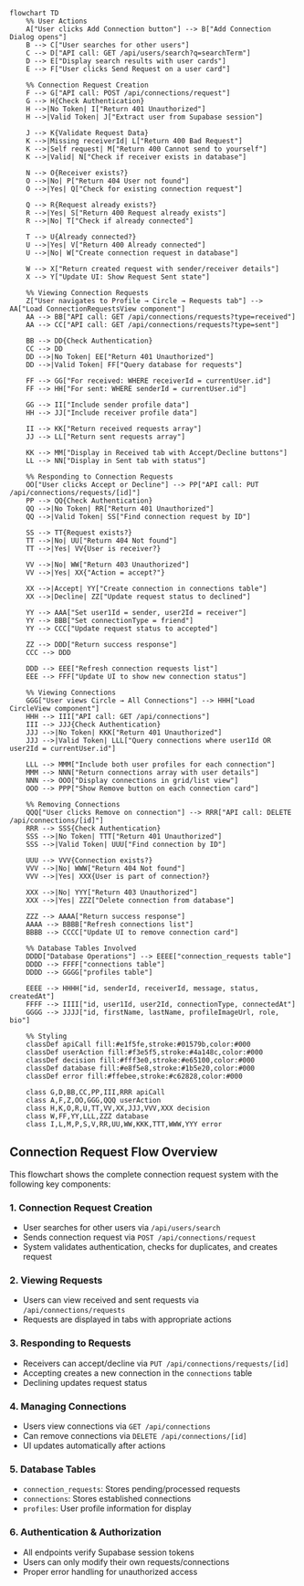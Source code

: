 
```mermaid
flowchart TD
    %% User Actions
    A["User clicks Add Connection button"] --> B["Add Connection Dialog opens"]
    B --> C["User searches for other users"]
    C --> D["API call: GET /api/users/search?q=searchTerm"]
    D --> E["Display search results with user cards"]
    E --> F["User clicks Send Request on a user card"]
    
    %% Connection Request Creation
    F --> G["API call: POST /api/connections/request"]
    G --> H{Check Authentication}
    H -->|No Token| I["Return 401 Unauthorized"]
    H -->|Valid Token| J["Extract user from Supabase session"]
    
    J --> K{Validate Request Data}
    K -->|Missing receiverId| L["Return 400 Bad Request"]
    K -->|Self request| M["Return 400 Cannot send to yourself"]
    K -->|Valid| N["Check if receiver exists in database"]
    
    N --> O{Receiver exists?}
    O -->|No| P["Return 404 User not found"]
    O -->|Yes| Q["Check for existing connection request"]
    
    Q --> R{Request already exists?}
    R -->|Yes| S["Return 400 Request already exists"]
    R -->|No| T["Check if already connected"]
    
    T --> U{Already connected?}
    U -->|Yes| V["Return 400 Already connected"]
    U -->|No| W["Create connection request in database"]
    
    W --> X["Return created request with sender/receiver details"]
    X --> Y["Update UI: Show Request Sent state"]
    
    %% Viewing Connection Requests
    Z["User navigates to Profile → Circle → Requests tab"] --> AA["Load ConnectionRequestsView component"]
    AA --> BB["API call: GET /api/connections/requests?type=received"]
    AA --> CC["API call: GET /api/connections/requests?type=sent"]
    
    BB --> DD{Check Authentication}
    CC --> DD
    DD -->|No Token| EE["Return 401 Unauthorized"]
    DD -->|Valid Token| FF["Query database for requests"]
    
    FF --> GG["For received: WHERE receiverId = currentUser.id"]
    FF --> HH["For sent: WHERE senderId = currentUser.id"]
    
    GG --> II["Include sender profile data"]
    HH --> JJ["Include receiver profile data"]
    
    II --> KK["Return received requests array"]
    JJ --> LL["Return sent requests array"]
    
    KK --> MM["Display in Received tab with Accept/Decline buttons"]
    LL --> NN["Display in Sent tab with status"]
    
    %% Responding to Connection Requests
    OO["User clicks Accept or Decline"] --> PP["API call: PUT /api/connections/requests/[id]"]
    PP --> QQ{Check Authentication}
    QQ -->|No Token| RR["Return 401 Unauthorized"]
    QQ -->|Valid Token| SS["Find connection request by ID"]
    
    SS --> TT{Request exists?}
    TT -->|No| UU["Return 404 Not found"]
    TT -->|Yes| VV{User is receiver?}
    
    VV -->|No| WW["Return 403 Unauthorized"]
    VV -->|Yes| XX{"Action = accept?"}
    
    XX -->|Accept| YY["Create connection in connections table"]
    XX -->|Decline| ZZ["Update request status to declined"]
    
    YY --> AAA["Set user1Id = sender, user2Id = receiver"]
    YY --> BBB["Set connectionType = friend"]
    YY --> CCC["Update request status to accepted"]
    
    ZZ --> DDD["Return success response"]
    CCC --> DDD
    
    DDD --> EEE["Refresh connection requests list"]
    EEE --> FFF["Update UI to show new connection status"]
    
    %% Viewing Connections
    GGG["User views Circle → All Connections"] --> HHH["Load CircleView component"]
    HHH --> III["API call: GET /api/connections"]
    III --> JJJ{Check Authentication}
    JJJ -->|No Token| KKK["Return 401 Unauthorized"]
    JJJ -->|Valid Token| LLL["Query connections where user1Id OR user2Id = currentUser.id"]
    
    LLL --> MMM["Include both user profiles for each connection"]
    MMM --> NNN["Return connections array with user details"]
    NNN --> OOO["Display connections in grid/list view"]
    OOO --> PPP["Show Remove button on each connection card"]
    
    %% Removing Connections
    QQQ["User clicks Remove on connection"] --> RRR["API call: DELETE /api/connections/[id]"]
    RRR --> SSS{Check Authentication}
    SSS -->|No Token| TTT["Return 401 Unauthorized"]
    SSS -->|Valid Token| UUU["Find connection by ID"]
    
    UUU --> VVV{Connection exists?}
    VVV -->|No| WWW["Return 404 Not found"]
    VVV -->|Yes| XXX{User is part of connection?}
    
    XXX -->|No| YYY["Return 403 Unauthorized"]
    XXX -->|Yes| ZZZ["Delete connection from database"]
    
    ZZZ --> AAAA["Return success response"]
    AAAA --> BBBB["Refresh connections list"]
    BBBB --> CCCC["Update UI to remove connection card"]
    
    %% Database Tables Involved
    DDDD["Database Operations"] --> EEEE["connection_requests table"]
    DDDD --> FFFF["connections table"]
    DDDD --> GGGG["profiles table"]
    
    EEEE --> HHHH["id, senderId, receiverId, message, status, createdAt"]
    FFFF --> IIII["id, user1Id, user2Id, connectionType, connectedAt"]
    GGGG --> JJJJ["id, firstName, lastName, profileImageUrl, role, bio"]
    
    %% Styling
    classDef apiCall fill:#e1f5fe,stroke:#01579b,color:#000
    classDef userAction fill:#f3e5f5,stroke:#4a148c,color:#000
    classDef decision fill:#fff3e0,stroke:#e65100,color:#000
    classDef database fill:#e8f5e8,stroke:#1b5e20,color:#000
    classDef error fill:#ffebee,stroke:#c62828,color:#000
    
    class G,D,BB,CC,PP,III,RRR apiCall
    class A,F,Z,OO,GGG,QQQ userAction
    class H,K,O,R,U,TT,VV,XX,JJJ,VVV,XXX decision
    class W,FF,YY,LLL,ZZZ database
    class I,L,M,P,S,V,RR,UU,WW,KKK,TTT,WWW,YYY error
```

## Connection Request Flow Overview

This flowchart shows the complete connection request system with the following key components:

### 1. **Connection Request Creation**
- User searches for other users via `/api/users/search`
- Sends connection request via `POST /api/connections/request`
- System validates authentication, checks for duplicates, and creates request

### 2. **Viewing Requests**
- Users can view received and sent requests via `/api/connections/requests`
- Requests are displayed in tabs with appropriate actions

### 3. **Responding to Requests**
- Receivers can accept/decline via `PUT /api/connections/requests/[id]`
- Accepting creates a new connection in the `connections` table
- Declining updates request status

### 4. **Managing Connections**
- Users view connections via `GET /api/connections`
- Can remove connections via `DELETE /api/connections/[id]`
- UI updates automatically after actions

### 5. **Database Tables**
- `connection_requests`: Stores pending/processed requests
- `connections`: Stores established connections
- `profiles`: User profile information for display

### 6. **Authentication & Authorization**
- All endpoints verify Supabase session tokens
- Users can only modify their own requests/connections
- Proper error handling for unauthorized access
